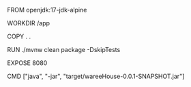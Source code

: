 FROM openjdk:17-jdk-alpine

WORKDIR /app

COPY . .

RUN ./mvnw clean package -DskipTests

EXPOSE 8080

CMD ["java", "-jar", "target/wareeHouse-0.0.1-SNAPSHOT.jar"]